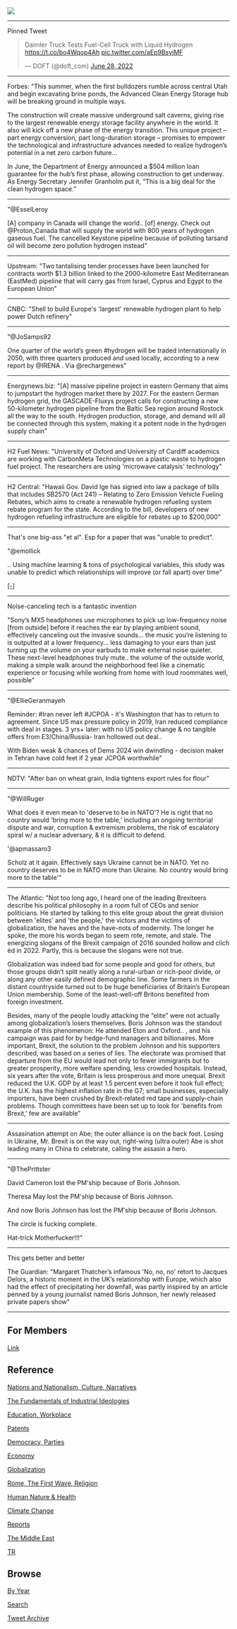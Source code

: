 <img src="https://drive.google.com/uc?export=view&id=1B2wf9R7AMH1d7Vw6e2mucLbIQ5NSjir7"/>

---

Pinned Tweet

<blockquote class="twitter-tweet"><p lang="en" dir="ltr">Daimler Truck Tests Fuel-Cell Truck with Liquid Hydrogen <a href="https://t.co/bo4Wqop4Ah">https://t.co/bo4Wqop4Ah</a> <a href="https://t.co/aEp9BsyjMF">pic.twitter.com/aEp9BsyjMF</a></p>&mdash; DOFT (@doft_com) <a href="https://twitter.com/doft_com/status/1541654639459717120?ref_src=twsrc%5Etfw">June 28, 2022</a></blockquote> <script async src="https://platform.twitter.com/widgets.js" charset="utf-8"></script>

---

Forbes: "This summer, when the first bulldozers rumble across central
Utah and begin excavating brine ponds, the Advanced Clean Energy
Storage hub will be breaking ground in multiple ways.

The construction will create massive underground salt caverns, giving
rise to the largest renewable energy storage facility anywhere in the
world. It also will kick off a new phase of the energy
transition. This unique project – part energy conversion, part
long-duration storage – promises to empower the technological and
infrastructure advances needed to realize hydrogen’s potential in a
net zero carbon future...

In June, the Department of Energy announced a $504 million loan
guarantee for the hub’s first phase, allowing construction to get
underway. As Energy Secretary Jennifer Granholm put it, “This is a big
deal for the clean hydrogen space.”

---

"@EsselLeroy

[A] company in Canada will change the world.. [of] energy. Check out
@Proton_Canada that will supply the world with 800 years of hydrogen
gaseous fuel. The cancelled Keystone pipeline because of polluting
tarsand oil will become zero pollution hydrogen instead"

---

Upstream: "Two tantalising tender processes have been launched for
contracts worth $1.3 billion linked to the 2000-kilometre East
Mediterranean (EastMed) pipeline that will carry gas from Israel,
Cyprus and Egypt to the European Union"

---

CNBC: "Shell to build Europe's 'largest' renewable hydrogen plant to
help power Dutch refinery"

---

"@JoSamps92

One quarter of the world’s green \#hydrogen will be traded
internationally in 2050, with three quarters produced and used
locally, according to a new report by @IRENA . Via @rechargenews"

---

Energynews.biz: "[A] massive pipeline project in eastern Germany that
aims to jumpstart the hydrogen market there by 2027. For the eastern
German hydrogen grid, the GASCADE-Fluxys project calls for
constructing a new 50-kilometer hydrogen pipeline from the Baltic Sea
region around Rostock all the way to the south. Hydrogen production,
storage, and demand will all be connected through this system, making
it a potent node in the hydrogen supply chain"

---

H2 Fuel News: "University of Oxford and University of Cardiff
academics are working with CarbonMeta Technologies on a plastic waste
to hydrogen fuel project. The researchers are using 'microwave
catalysis' technology"

---

H2 Central: "Hawaii Gov. David Ige has signed into law a package of
bills that includes SB2570 (Act 241) – Relating to Zero Emission
Vehicle Fueling Rebates, which aims to create a renewable hydrogen
refueling system rebate program for the state. According to the bill,
developers of new hydrogen refueling infrastructure are eligible for
rebates up to $200,000"

---

























That's one big-ass "et al". Esp for a paper that was "unable to predict".

"@emollick

.. Using machine learning & tons of psychological variables, this
study was unable to predict which relationships will improve (or fall
apart) over time"

[[-]](https://twitter.com/emollick/status/1544796403469373443)

---

Noise-canceling tech is a fantastic invention

"Sony’s MX5 headphones use microphones to pick up low-frequency noise
[from outside] before it reaches the ear by playing ambient sound,
effectively canceling out the invasive sounds... the music you’re
listening to is outputted at a lower frequency... less damaging to
your ears than just turning up the volume on your earbuds to make
external noise quieter. These next-level headphones truly mute.. the
volume of the outside world, making a simple walk around the
neighborhood feel like a cinematic experience or focusing while
working from home with loud roommates well, possible"

---

"@EllieGeranmayeh

Reminder: \#Iran never left \#JCPOA - it's Washington that has to
return to agreement. Since US max pressure policy in 2019, Iran
reduced compliance with deal in stages. 3 yrs+ later: with no US
policy change & no tangible offers from E3/China/Russia- Iran hollowed
out deal..

With Biden weak & chances of Dems 2024 win dwindling - decision maker
in Tehran have cold feet if 2 year JCPOA worthwhile"

---

NDTV: "After ban on wheat grain, India tightens export rules for flour"

---

"@WillRuger

What does it even mean to 'deserve to be in NATO'?  He is right that
no country would 'bring more to the table,' including an ongoing
territorial dispute and war, corruption & extremism problems, the risk
of escalatory spiral w/ a nuclear adversary, & it is difficult to
defend.

'@apmassaro3

Scholz at it again. Effectively says Ukraine cannot be in NATO. Yet no
country deserves to be in NATO more than Ukraine. No country would
bring more to the table'"

---

The Atlantic: "Not too long ago, I heard one of the leading Brexiteers
describe his political philosophy in a room full of CEOs and senior
politicians. He started by talking to this elite group about the great
division between 'elites' and 'the people,' the victors and the
victims of globalization, the haves and the have-nots of
modernity. The longer he spoke, the more his words began to seem rote,
remote, and stale. The energizing slogans of the Brexit campaign of
2016 sounded hollow and clich​​éd in 2022. Partly, this is because the
slogans were not true.

Globalization was indeed bad for some people and good for others, but
those groups didn’t split neatly along a rural-urban or rich-poor
divide, or along any other easily defined demographic line. Some
farmers in the distant countryside turned out to be huge beneficiaries
of Britain’s European Union membership. Some of the least-well-off
Britons benefited from foreign investment.

Besides, many of the people loudly attacking the “elite” were not
actually among globalization’s losers themselves. Boris Johnson was
the standout example of this phenomenon: He attended Eton and
Oxford.. , and his campaign was paid for by hedge-fund managers and
billionaires. More important, Brexit, the solution to the problem
Johnson and his supporters described, was based on a series of
lies. The electorate was promised that departure from the EU would
lead not only to fewer immigrants but to greater prosperity, more
welfare spending, less crowded hospitals. Instead, six years after the
vote, Britain is less prosperous and more unequal. Brexit reduced the
U.K. GDP by at least 1.5 percent even before it took full effect; the
U.K. has the highest inflation rate in the G7; small businesses,
especially importers, have been crushed by Brexit-related red tape and
supply-chain problems. Though committees have been set up to look for
'benefits from Brexit,' few are available"

---

Assasination attempt on Abe; the outer alliance is on the back foot.
Losing in Ukraine, Mr. Brexit is on the way out, right-wing (ultra
outer) Abe is shot leading many in China to celebrate, calling the
assasin a hero.

---

"@ThePrittster

David Cameron lost the PM'ship because of Boris Johnson.

Theresa May lost the PM'ship because of Boris Johnson.

And now Boris Johnson has lost the PM'ship because of Boris Johnson.

The circle is fucking complete. 

Hat-trick Motherfucker!!!"

---

This gets better and better

The Guardian: "Margaret Thatcher’s infamous 'No, no, no' retort to
Jacques Delors, a historic moment in the UK’s relationship with
Europe, which also had the effect of precipitating her downfall, was
partly inspired by an article penned by a young journalist named Boris
Johnson, her newly released private papers show"

---

## For Members

[Link](https://thirdwave-members.herokuapp.com)

## Reference

[Nations and Nationalism, Culture, Narratives](2013/02/nations-and-nationalism.html)

[The Fundamentals of Industrial Ideologies](2011/04/fundamentals-of-industrial-ideologies.html)

[Education, Workplace](2017/09/education-workplace.html)

[Patents](2018/09/patents.html)

[Democracy, Parties](2016/11/democracy.html)

[Economy](2018/05/economy.html)

[Globalization](2018/09/globalization.html)

[Rome, The First Wave, Religion](2017/12/rome.html)

[Human Nature & Health](2020/07/human-nature.html)

[Climate Change](2018/12/climate.html)

[Reports](2019/05/reports.html)

[The Middle East](2019/07/middleeast.html)

[TR](../tr)

## Browse

[By Year](years.html)

[Search](search.html)

[Tweet Archive](tweets/index.html)
